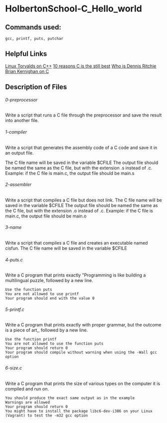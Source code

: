 # HolbertonSchool-C_Hello_world
## Commands used:
``gcc, printf, puts, putchar``
## Helpful Links
[Linux Torvalds on C++](http://harmful.cat-v.org/software/c++/linus)
[10 reasons C is the still best](http://www.woohooitsbacon.com/10-reasons-why-c-is-still-the-best-programming-language/)
[Who is Dennis Ritchie](https://en.wikipedia.org/wiki/Dennis_Ritchie)
[Brian Kernighan on C](https://www.youtube.com/watch?v=de2Hsvxaf8M)

## Description of Files
<h6>0-preprocessor</h6>
Write a script that runs a C file through the preprocessor and save the result into another file.

<h6>1-compiler</h6>
Write a script that generates the assembly code of a C code and save it in an output file.

The C file name will be saved in the variable $CFILE The output file should be named the same as the C file, but with the extension .s instead of .c. Example: if the C file is main.c, the output file should be main.s

<h6>2-assembler</h6>
Write a script that compiles a C file but does not link. The C file name will be saved in the variable $CFILE The output file should be named the same as the C file, but with the extension .o instead of .c. Example: if the C file is main.c, the output file should be main.o

<h6>3-name</h6>
Write a script that compiles a C file and creates an executable named cisfun. The C file name will be saved in the variable $CFILE

<h6>4-puts.c</h6>
Write a C program that prints exactly "Programming is like building a multilingual puzzle, followed by a new line.


    Use the function puts
    You are not allowed to use printf
    Your program should end with the value 0


<h6>5-printf.c</h6>
Write a C program that prints exactly with proper grammar, but the outcome is a piece of art,, followed by a new line.


    Use the function printf
    You are not allowed to use the function puts
    Your program should return 0
    Your program should compile without warning when using the -Wall gcc option


<h6>6-size.c</h6>
Write a C program that prints the size of various types on the computer it is compiled and run on.


    You should produce the exact same output as in the example
    Warnings are allowed
    Your program should return 0
    You might have to install the package libc6-dev-i386 on your Linux (Vagrant) to test the -m32 gcc option

